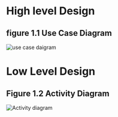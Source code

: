 # High level Design

## figure 1.1 Use Case Diagram

![use case daigram](https://user-images.githubusercontent.com/98826329/153241193-9def8e73-db2a-4dd5-88ad-9b0c5d51d7be.png)





# Low Level Design

## Figure 1.2 Activity Diagram

![Activity diagram](https://user-images.githubusercontent.com/98826329/153613389-9dadc25b-f038-4688-833c-f068fcab5847.png)

